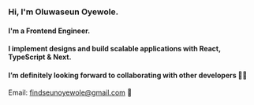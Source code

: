 ### Hi, I'm Oluwaseun Oyewole.
#### I'm a Frontend Engineer.
#### I implement designs and build scalable applications with React, TypeScript & Next.
#### I’m definitely looking forward to collaborating with other developers 🤝🤝

Email: findseunoyewole@gmail.com 📧
